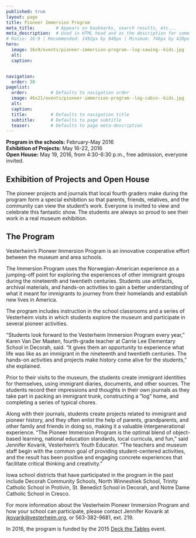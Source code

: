 ```yaml
---
published: true
layout: page
title: Pioneer Immersion Program
meta_title:        # Appears on bookmarks, search results, etc...
meta_description:  # Used in HTML head and as the description for some search engines
# Ratio: 16:9 | Recommended: 1492px by 840px | Minimum: 746px by 420px
hero:
  image: 16x9/events/pioneer-immersion-program--log-sawing--kids.jpg
  alt:
  caption: 


navigation:
  order: 30
pagelist:
  order:         # Defaults to navigation order
  image: 46x21/events/pioneer-immersion-program--log-cabin--kids.jpg
  alt: 
  caption:
  title:         # Defaults to navigation title
  subtitle:      # Defaults to page subtitle
  teaser:        # Defaults to page meta-description    
---
```

**Program in the schools:** February-May 2016 <br />
**Exhibition of Projects:** May 16-22, 2016 <br />
**Open House:** May 19, 2016, from 4:30-6:30 p.m., free admission, everyone invited.

Exhibition of Projects and Open House
-------------------------------------
The pioneer projects and journals that local fourth graders make during the program form a special exhibition so that parents, friends, relatives, and the community can view the student’s work. Everyone is invited to view and celebrate this fantastic show. The students are always so proud to see their work in a real museum exhibition.

The Program
-----------
Vesterheim’s Pioneer Immersion Program is an innovative cooperative effort between the museum and area schools.

The Immersion Program uses the Norwegian-American experience as a jumping-off point for exploring the experiences of other immigrant groups during the nineteenth and twentieth centuries. Students use artifacts, archival materials, and hands-on activities to gain a better understanding of what it meant for immigrants to journey from their homelands and establish new lives in America.

The program includes instruction in the school classrooms and a series of Vesterheim visits in which students explore the museum and participate in several pioneer activities.

“Students look forward to the Vesterheim Immersion Program every year,” Karen Van Der Maaten, fourth-grade teacher at Carrie Lee Elementary School in Decorah, said. “It gives them an opportunity to experience what life was like as an immigrant in the nineteenth and twentieth centuries. The hands-on activities and projects make history come alive for the students,” she explained.

Prior to their visits to the museum, the students create immigrant identities for themselves, using immigrant diaries, documents, and other sources. The students record their impressions and thoughts in their own journals as they take part in packing an immigrant trunk, constructing a “log” home, and completing a series of typical chores.

Along with their journals, students create projects related to immigrant and pioneer history, and they often enlist the help of parents, grandparents, and other family and friends in doing so, making it a valuable intergenerational experience. “The Pioneer Immersion Program is the optimal blend of object-based learning, national education standards, local curricula, and fun,” said Jennifer Kovarik, Vesterheim’s Youth Educator. “The teachers and museum staff begin with the common goal of providing student-centered activities, and the result has been positive and engaging concrete experiences that facilitate critical thinking and creativity.”

Iowa school districts that have participated in the program in the past include Decorah Community Schools, North Winneshiek School, Trinity Catholic School in Protivin, St. Benedict School in Decorah, and Notre Dame Catholic School in Cresco.

For more information about the Vesterheim Pioneer Immersion Program and how your school can participate, please contact Jennifer Kovarik at [jkovarik@vesterheim.org](mailto:jkovarik@vesterheim.org), or 563-382-9681, ext. 219.

In 2016, the program is funded by the 2015 [Deck the Tables](/events/annual/deck-tables/) event.